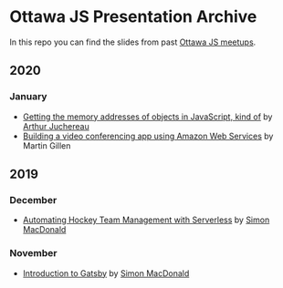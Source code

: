 # Ottawa JS Presentation Archive

In this repo you can find the slides from past [Ottawa JS meetups](https://www.meetup.com/Ottawa-JavaScript).

## 2020

### January

- [Getting the memory addresses of objects
in JavaScript, kind of](https://slides.com/pookmook/memory#/) by [Arthur Juchereau](https://twitter.com/ArthurBienSur)
- [Building a video conferencing app using Amazon Web Services](https://github.com/ottawajs/presentations/blob/master/2020/01-January/Building%20video%20conferencing%20apps%20using%20Amazon%20AWS%20Chime.pptx?raw=true) by Martin Gillen

## 2019

### December

- [Automating Hockey Team Management with Serverless](https://slides.com/simonmacdonald/automating-hockey-team-management-with-serverless#/) by [Simon MacDonald](https://twitter.com/macdonst)

### November

- [Introduction to Gatsby](https://slides.com/simonmacdonald/intro-to-gatsby#/) by [Simon MacDonald](https://twitter.com/macdonst)
